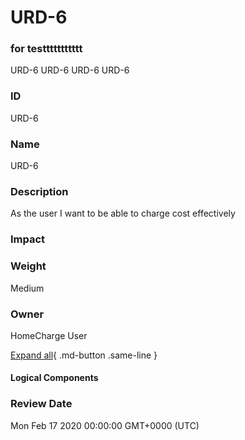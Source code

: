 

# URD-6
### for testtttttttttt
URD-6
URD-6
URD-6
URD-6

### ID

URD-6

### Name

URD-6

### Description

As the user I want to be able to charge cost effectively

### Impact



### Weight

Medium

### Owner

HomeCharge User

[Expand all](#){ .md-button .same-line }

#### Logical Components


    



### Review Date

Mon Feb 17 2020 00:00:00 GMT+0000 (UTC)

